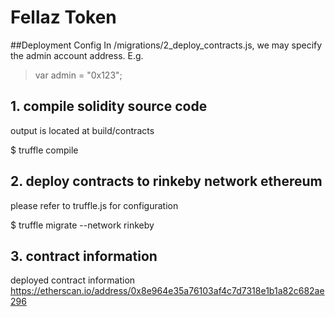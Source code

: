 # Fellaz Token

##Deployment Config
In /migrations/2_deploy_contracts.js, 
we may specify the admin account address. E.g.
<br>
>var admin = "0x123";<br>


## 1. compile solidity source code
   output is located at build/contracts
   
   $ truffle compile

## 2. deploy contracts to rinkeby network ethereum
   please refer to truffle.js for configuration

   $ truffle migrate --network rinkeby

## 3. contract information
   deployed contract information
    https://etherscan.io/address/0x8e964e35a76103af4c7d7318e1b1a82c682ae296
    
